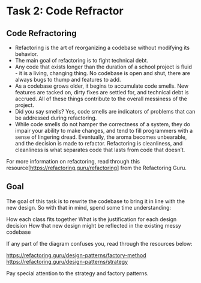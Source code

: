 # Task 2: Code Refractor

## Code Refractoring

- Refactoring is the art of reorganizing a codebase without modifying its behavior.
- The main goal of refactoring is to fight technical debt.
- Any code that exists longer than the duration of a school project is fluid - it is a living, changing thing. No codebase is open and shut, there are always bugs to thump and features to add.
- As a codebase grows older, it begins to accumulate code smells. New features are tacked on, dirty fixes are settled for, and technical debt is accrued. All of these things contribute to the overall messiness of the project.
- Did you say smells? Yes, code smells are indicators of problems that can be addressed during refactoring.
- While code smells do not hamper the correctness of a system, they do impair your ability to make changes, and tend to fill programmers with a sense of lingering dread. Eventually, the aroma becomes unbearable, and the decision is made to refactor. Refactoring is cleanliness, and cleanliness is what separates code that lasts from code that doesn’t.

For more information on refactoring, read through this resource[https://refactoring.guru/refactoring] from the Refactoring Guru.

## Goal

The goal of this task is to rewrite the codebase to bring it in line with the new design. So with that in mind, spend some time understanding:

How each class fits together
What is the justification for each design decision
How that new design might be reflected in the existing messy codebase

If any part of the diagram confuses you, read through the resources below:

https://refactoring.guru/design-patterns/factory-method
https://refactoring.guru/design-patterns/strategy

Pay special attention to the strategy and factory patterns.

